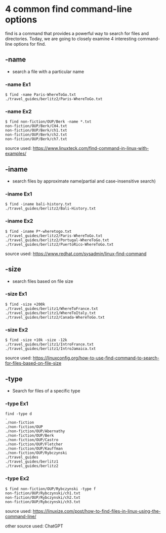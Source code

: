 # 4 common find command-line options

find is a command that provides a powerful way to search for files and directories.
Today, we are going to closely examine 4 interesting command-line options for find.

## -name
- search a file with a particular name

### -name Ex1
```
$ find -name Paris-WhereToGo.txt
./travel_guides/berlitz2/Paris-WhereToGo.txt
```

### -name Ex2
```
$ find non-fiction/OUP/Berk -name *.txt
non-fiction/OUP/Berk/CH4.txt
non-fiction/OUP/Berk/ch1.txt
non-fiction/OUP/Berk/ch2.txt
non-fiction/OUP/Berk/ch7.txt
```

source used: https://www.linuxteck.com/find-command-in-linux-with-examples/

## -iname
- search files by approximate name(partial and case-insensitive search)

### -iname Ex1

```
$ find -iname bali-history.txt
./travel_guides/berlitz2/Bali-History.txt
```

### -iname Ex2 
```
$ find -iname P*-wheretogo.txt
./travel_guides/berlitz2/Paris-WhereToGo.txt
./travel_guides/berlitz2/Portugal-WhereToGo.txt
./travel_guides/berlitz2/PuertoRico-WhereToGo.txt
```

source used: https://www.redhat.com/sysadmin/linux-find-command

## -size
- search files based on file size

### -size Ex1

```
$ find -size +200k
./travel_guides/berlitz1/WhereToFrance.txt
./travel_guides/berlitz1/WhereToItaly.txt
./travel_guides/berlitz2/Canada-WhereToGo.txt
```

### -size Ex2 
```
$ find -size +10k -size -12k
./travel_guides/berlitz1/IntroFrance.txt
./travel_guides/berlitz1/IntroJamaica.txt
```

source used: https://linuxconfig.org/how-to-use-find-command-to-search-for-files-based-on-file-size

## -type
- Search for files of a specific type

### -type Ex1

```
find -type d
.
./non-fiction
./non-fiction/OUP
./non-fiction/OUP/Abernathy
./non-fiction/OUP/Berk
./non-fiction/OUP/Castro
./non-fiction/OUP/Fletcher
./non-fiction/OUP/Kauffman
./non-fiction/OUP/Rybczynski
./travel_guides
./travel_guides/berlitz1
./travel_guides/berlitz2
```

### -type Ex2 
```
$ find non-fiction/OUP/Rybczynski -type f
non-fiction/OUP/Rybczynski/ch1.txt
non-fiction/OUP/Rybczynski/ch2.txt
non-fiction/OUP/Rybczynski/ch3.txt
```

source used: https://linuxize.com/post/how-to-find-files-in-linux-using-the-command-line/

other source used: ChatGPT
